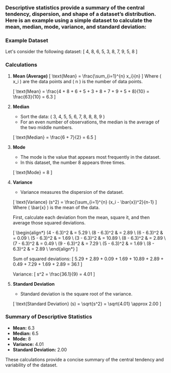 ### Descriptive statistics provide a summary of the central tendency, dispersion, and shape of a dataset’s distribution. Here is an example using a simple dataset to calculate the mean, median, mode, variance, and standard deviation:

### Example Dataset
Let's consider the following dataset:
\[ 4, 8, 6, 5, 3, 8, 7, 9, 5, 8 \]

### Calculations

1. **Mean (Average)**
   \[
   \text{Mean} = \frac{\sum_{i=1}^{n} x_i}{n}
   \]
   Where \( x_i \) are the data points and \( n \) is the number of data points.

   \[
   \text{Mean} = \frac{4 + 8 + 6 + 5 + 3 + 8 + 7 + 9 + 5 + 8}{10} = \frac{63}{10} = 6.3
   \]

2. **Median**
   - Sort the data: \( 3, 4, 5, 5, 6, 7, 8, 8, 8, 9 \)
   - For an even number of observations, the median is the average of the two middle numbers.

   \[
   \text{Median} = \frac{6 + 7}{2} = 6.5
   \]

3. **Mode**
   - The mode is the value that appears most frequently in the dataset.
   - In this dataset, the number 8 appears three times.

   \[
   \text{Mode} = 8
   \]

4. **Variance**
   - Variance measures the dispersion of the dataset.

   \[
   \text{Variance} (s^2) = \frac{\sum_{i=1}^{n} (x_i - \bar{x})^2}{n-1}
   \]
   Where \( \bar{x} \) is the mean of the data.

   First, calculate each deviation from the mean, square it, and then average those squared deviations.

   \[
   \begin{align*}
   (4 - 6.3)^2 & = 5.29 \\
   (8 - 6.3)^2 & = 2.89 \\
   (6 - 6.3)^2 & = 0.09 \\
   (5 - 6.3)^2 & = 1.69 \\
   (3 - 6.3)^2 & = 10.89 \\
   (8 - 6.3)^2 & = 2.89 \\
   (7 - 6.3)^2 & = 0.49 \\
   (9 - 6.3)^2 & = 7.29 \\
   (5 - 6.3)^2 & = 1.69 \\
   (8 - 6.3)^2 & = 2.89 \\
   \end{align*}
   \]

   Sum of squared deviations: 
   \[
   5.29 + 2.89 + 0.09 + 1.69 + 10.89 + 2.89 + 0.49 + 7.29 + 1.69 + 2.89 = 36.1
   \]

   Variance:
   \[
   s^2 = \frac{36.1}{9} = 4.01
   \]

5. **Standard Deviation**
   - Standard deviation is the square root of the variance.

   \[
   \text{Standard Deviation} (s) = \sqrt{s^2} = \sqrt{4.01} \approx 2.00
   \]

### Summary of Descriptive Statistics

- **Mean:** 6.3
- **Median:** 6.5
- **Mode:** 8
- **Variance:** 4.01
- **Standard Deviation:** 2.00

These calculations provide a concise summary of the central tendency and variability of the dataset.
